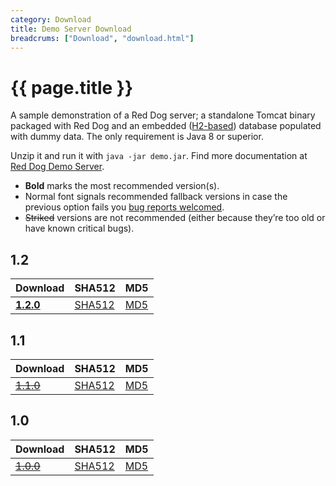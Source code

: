 ```yaml
---
category: Download
title: Demo Server Download
breadcrums: ["Download", "download.html"]
---
```


# {{ page.title }}

A sample demonstration of a Red Dog server; a standalone Tomcat binary packaged with Red Dog and an embedded ([H2-based](http://www.h2database.com/html/main.html)) database populated with dummy data. The only requirement is Java 8 or superior.

Unzip it and run it with `java -jar demo.jar`. Find more documentation at [Red Dog Demo Server](demo-server.html).

- **Bold** marks the most recommended version(s).
- Normal font signals recommended fallback versions in case the previous option fails you [bug reports welcomed](https://github.com/NICMx/rdap-server/issues).
- ~~Striked~~ versions are not recommended (either because they’re too old or have known critical bugs).

## 1.2

|Download |SHA512    |MD5    |
|:--------|:---------|:------|
|[**1.2.0**](https://github.com/NICMx/releases/raw/master/RedDog/rdap-server-demo-1.2.0.zip)|[SHA512](https://github.com/NICMx/releases/raw/master/RedDog/rdap-server-demo-1.2.0.zip.sha)|[MD5](https://github.com/NICMx/releases/raw/master/RedDog/rdap-server-demo-1.2.0.zip.md5)|

## 1.1

|Download |SHA512    |MD5    |
|:--------|:---------|:------|
|[~~1.1.0~~](https://github.com/NICMx/releases/raw/master/RedDog/rdap-server-demo-1.1.0.zip)|[SHA512](https://github.com/NICMx/releases/raw/master/RedDog/rdap-server-demo-1.1.0.zip.sha)|[MD5](https://github.com/NICMx/releases/raw/master/RedDog/rdap-server-demo-1.1.0.zip.md5)|

## 1.0

|Download |SHA512    |MD5    |
|:--------|:---------|:------|
|[~~1.0.0~~](https://github.com/NICMx/releases/raw/master/RedDog/rdap-server-demo-1.0.zip)|[SHA512](https://github.com/NICMx/releases/raw/master/RedDog/rdap-server-demo-1.0.sha)|[MD5](https://github.com/NICMx/releases/raw/master/RedDog/rdap-server-demo-1.0.md5)|

